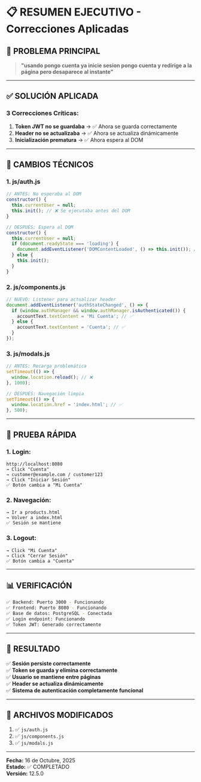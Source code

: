 # 📋 RESUMEN EJECUTIVO - Correcciones Aplicadas

## 🎯 **PROBLEMA PRINCIPAL**

> **"usando pongo cuenta ya inicie sesion pongo cuenta y redirige a la página pero desaparece al instante"**

---

## ✅ **SOLUCIÓN APLICADA**

### **3 Correcciones Críticas:**

1. **Token JWT no se guardaba** → ✅ Ahora se guarda correctamente
2. **Header no se actualizaba** → ✅ Ahora se actualiza dinámicamente
3. **Inicialización prematura** → ✅ Ahora espera al DOM

---

## 🔧 **CAMBIOS TÉCNICOS**

### **1. js/auth.js**
```javascript
// ANTES: No esperaba al DOM
constructor() {
  this.currentUser = null;
  this.init(); // ❌ Se ejecutaba antes del DOM
}

// DESPUÉS: Espera al DOM
constructor() {
  this.currentUser = null;
  if (document.readyState === 'loading') {
    document.addEventListener('DOMContentLoaded', () => this.init()); // ✅
  } else {
    this.init();
  }
}
```

### **2. js/components.js**
```javascript
// NUEVO: Listener para actualizar header
document.addEventListener('authStateChanged', () => {
  if (window.authManager && window.authManager.isAuthenticated()) {
    accountText.textContent = 'Mi Cuenta'; // ✅
  } else {
    accountText.textContent = 'Cuenta'; // ✅
  }
});
```

### **3. js/modals.js**
```javascript
// ANTES: Recarga problemática
setTimeout(() => {
  window.location.reload(); // ❌
}, 1000);

// DESPUÉS: Navegación limpia
setTimeout(() => {
  window.location.href = 'index.html'; // ✅
}, 500);
```

---

## 🧪 **PRUEBA RÁPIDA**

### **1. Login:**
```
http://localhost:8080
→ Click "Cuenta"
→ customer@example.com / customer123
→ Click "Iniciar Sesión"
✅ Botón cambia a "Mi Cuenta"
```

### **2. Navegación:**
```
→ Ir a products.html
→ Volver a index.html
✅ Sesión se mantiene
```

### **3. Logout:**
```
→ Click "Mi Cuenta"
→ Click "Cerrar Sesión"
✅ Botón cambia a "Cuenta"
```

---

## 📊 **VERIFICACIÓN**

```bash
✅ Backend: Puerto 3000 - Funcionando
✅ Frontend: Puerto 8080 - Funcionando
✅ Base de datos: PostgreSQL - Conectada
✅ Login endpoint: Funcionando
✅ Token JWT: Generado correctamente
```

---

## 🎉 **RESULTADO**

✅ **Sesión persiste correctamente**  
✅ **Token se guarda y elimina correctamente**  
✅ **Usuario se mantiene entre páginas**  
✅ **Header se actualiza dinámicamente**  
✅ **Sistema de autenticación completamente funcional**

---

## 📝 **ARCHIVOS MODIFICADOS**

1. ✅ `js/auth.js`
2. ✅ `js/components.js`
3. ✅ `js/modals.js`

---

**Fecha:** 16 de Octubre, 2025  
**Estado:** ✅ COMPLETADO  
**Versión:** 12.5.0






